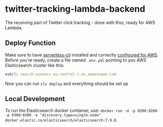 # twitter-tracking-lambda-backend
The receiving part of Twitter click tracking - done with Ktor, ready for AWS Lambda.

## Deploy Function

Make sure to have [serverless-cli](https://www.serverless.com/framework/docs/getting-started/) installed and correctly [configured for AWS](https://www.serverless.com/framework/docs/providers/aws/cli-reference/config-credentials/).
Before you're ready, create a file named `.env.yml` pointing to you AWS Elasticsearch cluster like this:
```yaml
esUrl: search-xxxxxxx.eu-central-1.es.amazonaws.com
```
Now you can run `sls deploy` and everything should be set up

## Local Development

To run the Elasticsearch docker container, use: `docker run -d -p 9200:9200 -p 9300:9300 -e "discovery.type=single-node" docker.elastic.co/elasticsearch/elasticsearch:7.9.0`.
